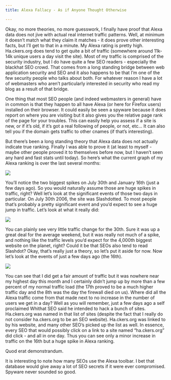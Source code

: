 ```yaml
---
title: Alexa Fallacy - As if Anyone Thought Otherwise

---
```


Okay, no more theories, no more guesswork, I finally have proof that Alexa data does not jive with actual real internet traffic patterns. Well, at minimum it doesn’t match what they claim it matches - it does prove other interesting facts, but I’ll get to that in a minute. My Alexa rating is pretty high. Ha.ckers.org does tend to get quite a bit of traffic (somewhere around 11k-14k unique users a day visit the site). Most of my traffic is comprised of the security industry, but I do have quite a few SEO readers - especially the blackhat SEO crowd. That comes from a long standing bridge between web application security and SEO and it also happens to be that I’m one of the few security people who talks about both. For whatever reason I have a lot of webmasters who aren’t particularly interested in security who read my blog as a result of that bridge.

One thing that most SEO people (and indeed webmasters in general) have in common is that they happen to all have Alexa (or here for Firefox users) installed on their browser. It could easily be seen a spyware because it does report on where you are visiting but it also gives you the relative page rank of the page for your troubles. This can easily help you assess if a site is new, or if it’s old, if it’s got a real following of people, or not, etc… It can also tell you if the domain gets traffic to other cnames (if that’s interesting).

But there’s been a long standing theory that Alexa data does not actually indicate true ranking. Finally I was able to prove it (at least to myself - maybe other people proved it to themselves before now, but I haven’t seen any hard and fast stats until today). So here’s what the current graph of my Alexa ranking is over the last several months:


![](https://i.imgur.com/5F2uU5O.png)

You’ll notice the two biggest spikes on July 30th and January 16th (just a few days ago). So you would naturally assume those are huge spikes in traffic, right? Well let’s look at the significant events of those two days in particular. On July 30th 2006, the site was Slashdotted. To most people that’s probably a pretty significant event and you’d expect to see a huge jump in traffic. Let’s look at what it really did:

![](https://i.imgur.com/dlONf1c.png)

You can plainly see very little traffic change for the 30th. Sure it was up a great deal for the average weekend, but it was really not much of a spike, and nothing like the traffic levels you’d expect for the 4,000th biggest website on the planet, right? Could it be that SEOs also tend to read Slashdot? Okay, that’s really just a theory, so let’s put it aside for now. Now let’s look at the events of just a few days ago (the 16th).


![](https://i.imgur.com/9f0eSgB.png)

You can see that I did get a fair amount of traffic but it was nowhere near my highest day this month and I certainly didn’t jump up by more than a few percent of my normal traffic load (the 17th proved to be a much higher traffic day and the 8th was the day the firewall died on us). Where did all the Alexa traffic come from that made next to no increase in the number of users we get in a day? Well as you will remember, just a few days ago a self proclaimed Whithat SEO said he intended to hack a bunch of sites. Ha.ckers.org was named in that list of sites (despite the fact that I really do not consider ha.ckers.org to be an SEO website). Ha.ckers.org was linked to by his website, and many other SEO’s picked up the list as well. In essence, every SEO that would possibly click on a link to a site named “ha.ckers.org” did click - and all in one day. Thus you can see only a minor increase in traffic on the 16th but a huge spike in Alexa ranking.

Quod erat demonstrandum.

It is interesting to note how many SEOs use the Alexa toolbar. I bet that database would give away a lot of SEO secrets if it were ever compromised. Spyware never sounded so good.
